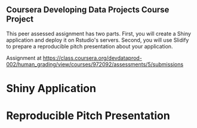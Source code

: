 ## Coursera Developing Data Projects Course Project

This peer assessed assignment has two parts. First, you will create a Shiny application and deploy it on Rstudio's servers. Second, you will use Slidify to prepare a reproducible pitch presentation about your application.

Assignment at   https://class.coursera.org/devdataprod-002/human_grading/view/courses/972092/assessments/5/submissions

# Shiny Application

# Reproducible Pitch Presentation
